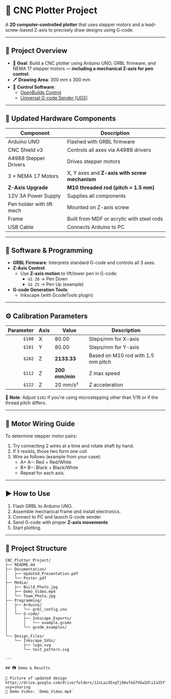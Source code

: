 
# 🤖 CNC Plotter Project 

A **2D computer-controlled plotter** that uses stepper motors and a lead-screw-based Z-axis to precisely draw designs using G-code.

---

## 📌 Project Overview

- 🎯 **Goal**: Build a CNC plotter using Arduino UNO, GRBL firmware, and NEMA 17 stepper motors — **including a mechanical Z-axis for pen control**.
- 🖊️ **Drawing Area**: 300 mm x 300 mm
- 🧩 **Control Software**:  
  - [OpenBuilds Control](https://software.openbuilds.com/)  
  - [Universal G-code Sender (UGS)](https://winder.github.io/ugs_website/)

---

## 🔧 Updated Hardware Components

| Component                  | Description                                           |
|---------------------------|-------------------------------------------------------|
| Arduino UNO               | Flashed with GRBL firmware                            |
| CNC Shield v3             | Controls all axes via A4988 drivers                   |
| A4988 Stepper Drivers     | Drives stepper motors                                 |
| 3 × NEMA 17 Motors        | X, Y axes and **Z-axis with screw mechanism**         |
| **Z-Axis Upgrade**        | **M10 threaded rod (pitch = 1.5 mm)**
| 12V 3A Power Supply       | Supplies all components                               |
| Pen holder with lift mech | Mounted on Z-axis screw                               |
| Frame                     | Built from MDF or acrylic with steel rods             |
| USB Cable                 | Connects Arduino to PC                                |

---

## 🧠 Software & Programming

- **GRBL Firmware**: Interprets standard G-code and controls all 3 axes.
- **Z-Axis Control**:
  - Use **Z-axis motion** to lift/lower pen in G-code:
    - `G1 Z0` → Pen Down
    - `G1 Z5` → Pen Up (example)
- **G-code Generation Tools**:
  - Inkscape (with GcodeTools plugin)

---

## ⚙️ Calibration Parameters

| Parameter | Axis | Value         | Description                               |
|----------:|------|---------------|-------------------------------------------|
| `$100`    | X    | 80.00         | Steps/mm for X-axis                       |
| `$101`    | Y    | 80.00         | Steps/mm for Y-axis                       |
| `$102`    | Z    | **2133.33**   | Based on M10 rod with 1.5 mm pitch        |
| `$112`    | Z    | **200 mm/min**| Z max speed                               |
| `$122`    | Z    | 20 mm/s²      | Z acceleration                            |

📌 **Note**: Adjust `$102` if you're using microstepping other than 1/16 or if the thread pitch differs.

---

## 🧪 Motor Wiring Guide

To determine stepper motor pairs:

1. Try connecting 2 wires at a time and rotate shaft by hand.
2. If it resists, those two form one coil.
3. Wire as follows (example from your case):
   - A+ A−: Red + Red/White
   - B+ B−: Black + Black/White
   - Repeat for each axis.

---

## ▶️ How to Use

1. Flash GRBL to Arduino UNO.
2. Assemble mechanical frame and install electronics.
3. Connect to PC and launch G-code sender.
4. Send G-code with proper **Z-axis movements**
5. Start plotting.

---

## 📁 Project Structure

```
CNC_Plotter_Project/
├── README.md
├── Documentation/
│   ├── Updated_Presentation.pdf
│   └── Poster.pdf
├── Media/
│   ├── Build_Photo.jpg
│   ├── Demo_Video.mp4
│   └── Team_Photo.jpg
├── Programming/
│   ├── Arduino/
│   │   └── grbl_config.ino
│   └── G-code/
│       ├── Inkscape_Exports/
│       │   └── example.gcode
│       └── gcode_examples/
│ 
└── Design_Files/
    └── Inkscape_SVGs/
        ├── logo.svg
        └── test_pattern.svg

---

## 📷 Demo & Results

📸 Picture of updated design https://drive.google.com/drive/folders/12sLaz3ExqTj9AxfeG7VGwZdliIa3SYTu?usp=sharing 
🎥 Demo Video: `Demo_Video.mp4`

